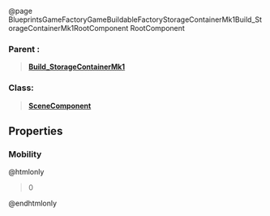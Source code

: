 @page BlueprintsGameFactoryGameBuildableFactoryStorageContainerMk1Build_StorageContainerMk1RootComponent RootComponent
### Parent :
<b><a href="_blueprints_game_factory_game_buildable_factory_storage_container_mk1_build__storage_container_mk1.html"><blockquote>Build_StorageContainerMk1</blockquote></a></b>
### Class:
<b><a href="_class_script_scene_component.html"><blockquote>SceneComponent</blockquote></a></b>
## Properties
### Mobility
@htmlonly
<blockquote>0</blockquote>
@endhtmlonly


